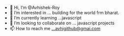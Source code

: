 - 👋 Hi, I’m @Avhishek-Roy
- 👀 I’m interested in ... building for the world frm bharat.
- 🌱 I’m currently learning ...javascript
- 💞️ I’m looking to collaborate on ... javascript projects
- 📫 How to reach me ...avhigithub@gmai.com

<!---
Avhishek-Roy/Avhishek-Roy is a ✨ special ✨ repository because its `README.md` (this file) appears on your GitHub profile.
You can click the Preview link to take a look at your changes.
--->
